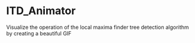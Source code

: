 # ITD_Animator
 Visualize the operation of the local maxima finder tree detection algorithm by creating a beautiful GIF

